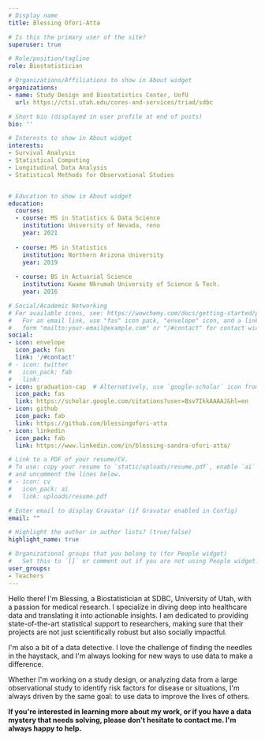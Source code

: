 ```yaml
---
# Display name
title: Blessing Ofori-Atta

# Is this the primary user of the site?
superuser: true

# Role/position/tagline
role: Biostatistician

# Organizations/Affiliations to show in About widget
organizations:
- name: Study Design and Biostatistics Center, UofU
  url: https://ctsi.utah.edu/cores-and-services/triad/sdbc

# Short bio (displayed in user profile at end of posts)
bio: ''

# Interests to show in About widget
interests:
- Survival Analysis
- Statistical Computing
- Longitudinal Data Analysis
- Statistical Methods for Observational Studies


# Education to show in About widget
education:
  courses:
  - course: MS in Statistics & Data Science
    institution: University of Nevada, reno
    year: 2021
    
  - course: MS in Statistics 
    institution: Northern Arizona University
    year: 2019
    
  - course: BS in Actuarial Science
    institution: Kwame Nkrumah University of Science & Tech.
    year: 2016

# Social/Academic Networking
# For available icons, see: https://wowchemy.com/docs/getting-started/page-builder/#icons
#   For an email link, use "fas" icon pack, "envelope" icon, and a link in the
#   form "mailto:your-email@example.com" or "/#contact" for contact widget.
social:
- icon: envelope
  icon_pack: fas
  link: '/#contact'
# - icon: twitter
#   icon_pack: fab
#   link: 
- icon: graduation-cap  # Alternatively, use `google-scholar` icon from `ai` icon pack
  icon_pack: fas
  link: https://scholar.google.com/citations?user=Bsv7IkkAAAAJ&hl=en
- icon: github
  icon_pack: fab
  link: https://github.com/blessingofori-atta
- icon: linkedin
  icon_pack: fab
  link: https://www.linkedin.com/in/blessing-sandra-ofori-atta/

# Link to a PDF of your resume/CV.
# To use: copy your resume to `static/uploads/resume.pdf`, enable `ai` icons in `params.toml`, 
# and uncomment the lines below.
# - icon: cv
#   icon_pack: ai
#   link: uploads/resume.pdf

# Enter email to display Gravatar (if Gravatar enabled in Config)
email: ""

# Highlight the author in author lists? (true/false)
highlight_name: true

# Organizational groups that you belong to (for People widget)
#   Set this to `[]` or comment out if you are not using People widget.
user_groups:
- Teachers
---
```


Hello there! I'm Blessing, a Biostatistician at SDBC, University of Utah, with a passion for medical research. I specialize in diving deep into healthcare data and translating it into actionable insights. I am dedicated to providing state-of-the-art statistical support to researchers, making sure that their projects are not just scientifically robust but also socially impactful.

I'm also a bit of a data detective. I love the challenge of finding the needles in the haystack, and I'm always looking for new ways to use data to make a difference.

Whether I'm working on a study design, or analyzing data from a large observational study to identify risk factors for disease or situations, I'm always driven by the same goal: to use data to improve the lives of others.

**If you're interested in learning more about my work, or if you have a data mystery that needs solving, please don't hesitate to contact me. I'm always happy to help.**
